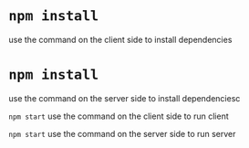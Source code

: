 # `npm install`
use the command on the client side to install dependencies

 # `npm install`
use the command on the server side to install dependenciesc

 `npm start`
use the command on the client side to run client

 `npm start`
use the command on the server side to run server
